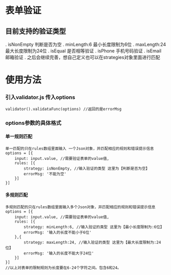 表单验证
=======
目前支持的验证类型
-------

. isNonEmpty 判断是否为空
. minLength:6 最小长度限制为6位
. maxLength:24 最大长度限制为24位
. isEqual 是否相等验证
. isPhone 手机号码验证
. isEmail 邮箱验证
. 之后会继续完善，想自己定义也可以在strategies对象里面进行匹配

使用方法
=======

### 引入validator.js 传入options
    validator().validataFunc(options) //返回的是errorMsg

### options参数的具体格式
#### 单一规则匹配
    单一匹配的只在rules数组里面输入 一个Json对象，并匹配相应的规则和错误提示信息
    options = [{
        input: input.value, //需要验证表单的value值,
        rules: [{
            strategy: isNonEmpty, //输入验证的类型 这里为【判断是否为空】
            errorMsg: '不能为空'
        }]
    }]
#### 多规则匹配
    多规则匹配的只在rules数组里面输入多个Json对象，并匹配相应的规则和错误提示信息
    options = [{
        input: input.value, //需要验证表单的value值,
        rules: [{
            strategy: minLength:6, //输入验证的类型 这里为【最小长度限制为:6位】
            errorMsg: '输入的长度不能小于6位'
        },{
            strategy: maxLength:24, //输入验证的类型 这里为【最大长度限制为:24位】
            errorMsg: '输入的长度不能大于24位'            
        }]
    }]
    //以上对表单的限制规则为长度要在6-24个字符之间。包含6和24。